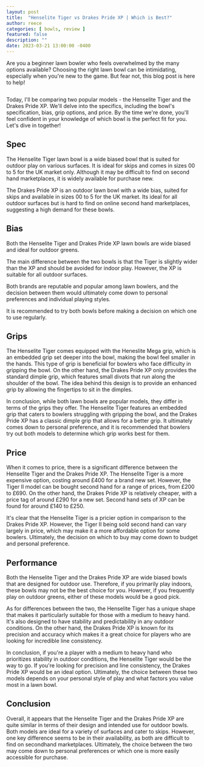 ```yaml
---
layout: post
title:  "Henselite Tiger vs Drakes Pride XP | Which is Best?"
author: reece
categories: [ bowls, review ]
featured: false
description: ""
date: 2023-03-21 13:00:00 -0400
---
```

    

<!-- wp:paragraph -->
<p xmlns="http://www.w3.org/1999/xhtml">Are you a beginner lawn bowler who feels overwhelmed by the many options available? Choosing the right lawn bowl can be intimidating, especially when you're new to the game. But fear not, this blog post is here to help! </p>
<!-- /wp:paragraph -->

<!-- wp:image {"id":1934,"sizeSlug":"large","linkDestination":"none"} -->
<figure class="wp-block-image size-large"><img src="/img/posts/henselite-tiger-vs-drakes-pride-xp-1024x576.jpg" alt="" class="wp-image-1934"/></figure>
<!-- /wp:image -->

<!-- wp:paragraph -->
<p>Today, I'll be comparing two popular models - the Henselite Tiger and the Drakes Pride XP. We'll delve into the specifics, including the bowl's specification, bias, grip options, and price. By the time we're done, you'll feel confident in your knowledge of which bowl is the perfect fit for you. Let's dive in together!</p>
<!-- /wp:paragraph -->

<!-- wp:heading -->
<h2>Spec</h2>
<!-- /wp:heading -->

<!-- wp:block {"ref":2719} /-->

<!-- wp:paragraph -->
<p>The Henselite Tiger lawn bowl is a wide biased bowl that is suited for outdoor play on various surfaces. It is ideal for skips and comes in sizes 00 to 5 for the UK market only. Although it may be difficult to find on second hand marketplaces, it is widely available for purchase new.</p>
<!-- /wp:paragraph -->

<!-- wp:block {"ref":2697} /-->

<!-- wp:paragraph -->
<p>The Drakes Pride XP is an outdoor lawn bowl with a wide bias, suited for skips and available in sizes 00 to 5 for the UK market. Its ideal for all outdoor surfaces but is hard to find on online second hand marketplaces, suggesting a high demand for these bowls.</p>
<!-- /wp:paragraph -->

<!-- wp:heading -->
<h2>Bias</h2>
<!-- /wp:heading -->

<!-- wp:paragraph -->
<p>Both the Henselite Tiger and Drakes Pride XP lawn bowls are wide biased and ideal for outdoor greens. </p>
<!-- /wp:paragraph -->

<!-- wp:block {"ref":2828} /-->

<!-- wp:paragraph -->
<p>The main difference between the two bowls is that the Tiger is slightly wider than the XP and should be avoided for indoor play. However, the XP is suitable for all outdoor surfaces.</p>
<!-- /wp:paragraph -->

<!-- wp:paragraph -->
<p>Both brands are reputable and popular among lawn bowlers, and the decision between them would ultimately come down to personal preferences and individual playing styles. </p>
<!-- /wp:paragraph -->

<!-- wp:block {"ref":2801} /-->

<!-- wp:paragraph -->
<p>It is recommended to try both bowls before making a decision on which one to use regularly.</p>
<!-- /wp:paragraph -->

<!-- wp:heading -->
<h2>Grips</h2>
<!-- /wp:heading -->

<!-- wp:paragraph -->
<p>The Henselite Tiger comes equipped with the Heneslite Mega grip, which is an embedded grip set deeper into the bowl, making the bowl feel smaller in the hands. This type of grip is beneficial for bowlers who face difficulty in gripping the bowl. On the other hand, the Drakes Pride XP only provides the standard dimple grip, which features small divots that run along the shoulder of the bowl. The idea behind this design is to provide an enhanced grip by allowing the fingertips to sit in the dimples.</p>
<!-- /wp:paragraph -->

<!-- wp:paragraph -->
<p>In conclusion, while both lawn bowls are popular models, they differ in terms of the grips they offer. The Henselite Tiger features an embedded grip that caters to bowlers struggling with gripping the bowl, and the Drakes Pride XP has a classic dimple grip that allows for a better grip. It ultimately comes down to personal preference, and it is recommended that bowlers try out both models to determine which grip works best for them.</p>
<!-- /wp:paragraph -->

<!-- wp:heading -->
<h2>Price</h2>
<!-- /wp:heading -->

<!-- wp:paragraph -->
<p>When it comes to price, there is a significant difference between the Henselite Tiger and the Drakes Pride XP. The Henselite Tiger is a more expensive option, costing around £400 for a brand new set. However, the Tiger II model can be bought second hand for a range of prices, from £200 to £690. On the other hand, the Drakes Pride XP is relatively cheaper, with a price tag of around £290 for a new set. Second hand sets of XP can be found for around £140 to £250.</p>
<!-- /wp:paragraph -->

<!-- wp:paragraph -->
<p>It's clear that the Henselite Tiger is a pricier option in comparison to the Drakes Pride XP. However, the Tiger II being sold second hand can vary largely in price, which may make it a more affordable option for some bowlers. Ultimately, the decision on which to buy may come down to budget and personal preference.</p>
<!-- /wp:paragraph -->

<!-- wp:heading -->
<h2>Performance</h2>
<!-- /wp:heading -->

<!-- wp:paragraph -->
<p>Both the Henselite Tiger and the Drakes Pride XP are wide biased bowls that are designed for outdoor use. Therefore, if you primarily play indoors, these bowls may not be the best choice for you. However, if you frequently play on outdoor greens, either of these models would be a good pick.</p>
<!-- /wp:paragraph -->

<!-- wp:paragraph -->
<p>As for differences between the two, the Henselite Tiger has a unique shape that makes it particularly suitable for those with a medium to heavy hand. It's also designed to have stability and predictability in any outdoor conditions. On the other hand, the Drakes Pride XP is known for its precision and accuracy which makes it a great choice for players who are looking for incredible line consistency.</p>
<!-- /wp:paragraph -->

<!-- wp:paragraph -->
<p>In conclusion, if you're a player with a medium to heavy hand who prioritizes stability in outdoor conditions, the Henselite Tiger would be the way to go. If you're looking for precision and line consistency, the Drakes Pride XP would be an ideal option. Ultimately, the choice between these two models depends on your personal style of play and what factors you value most in a lawn bowl.</p>
<!-- /wp:paragraph -->

<!-- wp:heading -->
<h2>Conclusion</h2>
<!-- /wp:heading -->

<!-- wp:paragraph -->
<p>Overall, it appears that the Henselite Tiger and the Drakes Pride XP are quite similar in terms of their design and intended use for outdoor bowls. Both models are ideal for a variety of surfaces and cater to skips. However, one key difference seems to be in their availability, as both are difficult to find on secondhand marketplaces. Ultimately, the choice between the two may come down to personal preferences or which one is more easily accessible for purchase.</p>
<!-- /wp:paragraph -->
    